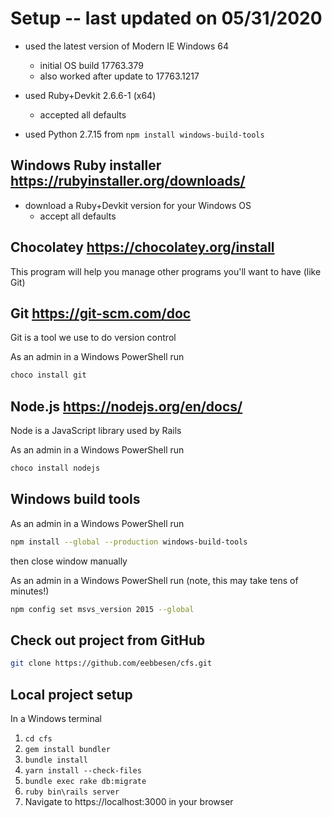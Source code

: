 # Setup -- last updated on 05/31/2020
* used the latest version of Modern IE Windows 64
  * initial OS build 17763.379
  * also worked after update to 17763.1217

* used Ruby+Devkit 2.6.6-1 (x64)
  * accepted all defaults

* used Python 2.7.15 from `npm install windows-build-tools`

## Windows Ruby installer https://rubyinstaller.org/downloads/
* download a Ruby+Devkit version for your Windows OS
  * accept all defaults

## Chocolatey https://chocolatey.org/install
This program will help you manage other programs you'll want to have (like Git)

## Git https://git-scm.com/doc
Git is a tool we use to do version control

As an admin in a Windows PowerShell run
```bash
choco install git
```

## Node.js https://nodejs.org/en/docs/
Node is a JavaScript library used by Rails

As an admin in a Windows PowerShell run
```bash
choco install nodejs
```

## Windows build tools
As an admin in a Windows PowerShell run
```bash
npm install --global --production windows-build-tools
```
then close window manually

As an admin in a Windows PowerShell run (note, this may take tens of minutes!)
```bash
npm config set msvs_version 2015 --global
```

## Check out project from GitHub
```bash
git clone https://github.com/eebbesen/cfs.git
```

## Local project setup
In a Windows terminal
1. `cd cfs`
1. `gem install bundler`
1. `bundle install`
1. `yarn install --check-files`
1. `bundle exec rake db:migrate`
1. `ruby bin\rails server`
1. Navigate to https://localhost:3000 in your browser
